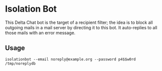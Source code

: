 # Isolation Bot

This Delta Chat bot is the target of a recipient filter; the idea is to block
all outgoing mails in a mail server by directing it to this bot. It
auto-replies to all those mails with an error message.

## Usage

```
isolationbot --email noreply@example.org --password p4$$w0rd /tmp/noreplydb
```

